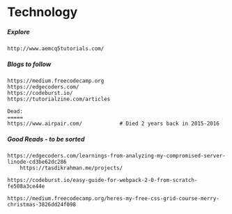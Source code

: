 # Technology

##### Explore

```
http://www.aemcq5tutorials.com/
```

##### Blogs to follow

```
https://medium.freecodecamp.org
https://edgecoders.com/
https://codeburst.io/
https://tutorialzine.com/articles

Dead:
=====
https://www.airpair.com/            # Died 2 years back in 2015-2016
```

##### Good Reads - to be sorted

```
https://edgecoders.com/learnings-from-analyzing-my-compromised-server-linode-cd3be62dc286
    https://tasdikrahman.me/projects/

https://codeburst.io/easy-guide-for-webpack-2-0-from-scratch-fe508a3ce44e

https://medium.freecodecamp.org/heres-my-free-css-grid-course-merry-christmas-3826dd24f098
```



